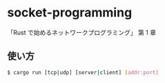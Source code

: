 # socket-programming

「Rust で始めるネットワークプログラミング」 第 1 章

## 使い方

```sh
$ cargo run [tcp|udp] [server|client] [addr:port]
```
